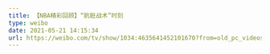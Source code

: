```yaml
---
title: 【NBA精彩回顾】“肮脏战术”时刻
type: weibo
date: 2021-05-21 14:15:34
url: https://weibo.com/tv/show/1034:4635641452101670?from=old_pc_videoshow
---
```


<!-- more -->